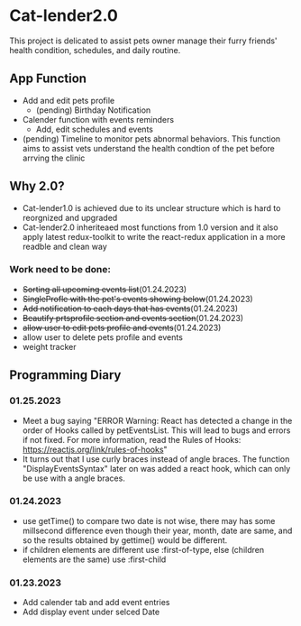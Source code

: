 # Cat-lender2.0
This project is delicated to assist pets owner manage their furry friends' health condition, schedules, and daily routine.
## App Function
- Add and edit pets profile
  - (pending) Birthday Notification
- Calender function with events reminders
  - Add, edit schedules and events
- (pending) Timeline to monitor pets abnormal behaviors. This function aims to assist vets understand the health condtion of the pet before arrving the clinic

## Why 2.0?
- Cat-lender1.0 is achieved due to its unclear structure which is hard to reorgnized and upgraded
- Cat-lender2.0 inheriteaed most functions from 1.0 version and it also apply latest redux-toolkit to write the react-redux application in a more readble and clean way 
  
### Work need to be done:

- ~~Sorting all upcoming events list~~(01.24.2023)
- ~~SingleProfle with the pet's events showing below~~(01.24.2023)
- ~~Add notification to each days that has events~~(01.24.2023)
- ~~Beautify prtsprofile section and events section~~(01.24.2023)
- ~~allow user to edit pets profile and events~~(01.24.2023)
- allow user to delete pets profile and events
- weight tracker
## Programming Diary

### 01.25.2023
- Meet a bug saying "ERROR Warning: React has detected a change in the order of Hooks called by petEventsList. This will lead to bugs and errors if not fixed. For more information, read the Rules of Hooks: https://reactjs.org/link/rules-of-hooks"
- It turns out that I use curly braces instead of angle braces. The function "DisplayEventsSyntax" later on was added a react hook, which can only be use with a angle braces.

### 01.24.2023
- use getTime() to compare two date is not wise, there may has some millsecond difference even though their year, month, date are same, and so the results obtained by gettime() would be different.
- if children elements are different use :first-of-type, else (children elements are the same) use :first-child

### 01.23.2023
 
- Add calender tab and add event entries
- Add display event under selced Date

